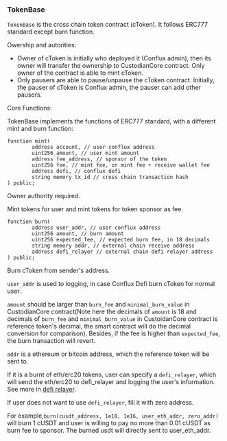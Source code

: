 ### TokenBase

`TokenBase` is the cross chain token contract (cToken).
It follows ERC777 standard except burn function.

Owership and autorities:
* Owner of cToken is initially who deployed it (Conflux admin), then its owner will transfer 
the ownership to CustodianCore contract. Only owner of the contract is able to mint cToken.
* Only pausers are able to pause/unpause the cToken contract. Initially, the pauser 
of cToken is Conflux admin, the pauser can add other pausers.

Core Functions:

TokenBase implements the functions of ERC777 standard, with a different mint and burn function:
```solidity
function mint(
        address account, // user conflux address
        uint256 amount, // user mint amount
        address fee_address, // sponsor of the token
        uint256 fee, // mint fee, or mint fee + receive wallet fee
        address defi, // conflux defi 
        string memory tx_id // cross chain transaction hash
) public;
```
Owner authority required.
 
Mint tokens for user and mint tokens for token sponsor as fee.
```solidity
function burn(
        address user_addr, // user conflux address
        uint256 amount, // burn amount
        uint256 expected_fee, // expected burn fee, in 18 decimals
        string memory addr, // external chain receive address
        address defi_relayer // external chain defi relayer address
) public;
```
Burn cToken from sender's address.

`user_addr` is used to logging, in case Conflux Defi burn cToken for normal user.

`amount` should be larger than `burn_fee` and `minimal_burn_value` in CustodianCore contract(Note here the decimals 
of `amount` is 18 and decimals of `burn_fee` and `minimal_burn_value` in CustoidanCore contract is reference token's decimal, 
the smart contract will do the decimal conversion for comparison). Besides, if the fee is higher than
`expected_fee`, the burn transaction will revert.

`addr` is a ethereum or bitcoin address, which the reference token will be sent to.

If it is a burnt of eth/erc20 tokens, user can specify a `defi_relayer`, which will send 
the eth/erc20 to defi_relayer and logging the user's information. See more in [defi relayer](defi_relayer.md).

If user does not want to use `defi_relayer`, fill it with zero address.

For example,`burn(cusdt_address, 1e18, 1e16, user_eth_addr, zero_addr)` will burn 1 cUSDT and user 
is willing to pay no more than 0.01 cUSDT as burn fee to sponsor. The burned usdt will directly 
sent to user_eth_addr.